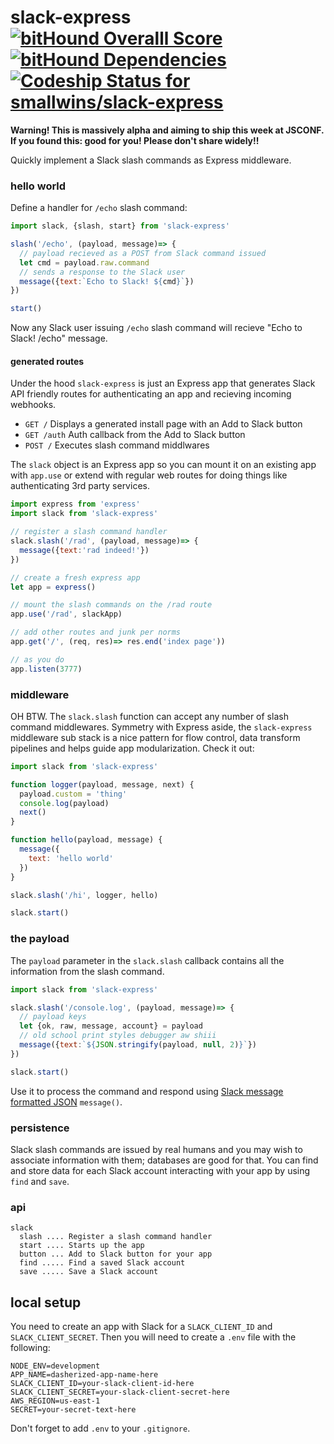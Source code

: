 # slack-express [![bitHound Overalll Score](https://www.bithound.io/github/smallwins/slack-express/badges/score.svg)](https://www.bithound.io/github/smallwins/slack-express) [![bitHound Dependencies](https://www.bithound.io/github/smallwins/slack-express/badges/dependencies.svg)](https://www.bithound.io/github/smallwins/slack-express/master/dependencies/npm) [ ![Codeship Status for smallwins/slack-express](https://codeship.com/projects/8348a860-7a10-0133-8cf8-72bb2b768401/status?branch=master)](https://codeship.com/projects/118901)

**Warning! This is massively alpha and aiming to ship this week at JSCONF. If you found this: good for you! Please don't share widely!!**

Quickly implement a Slack slash commands as Express middleware.

### hello world

Define a handler for `/echo` slash command:

```javascript
import slack, {slash, start} from 'slack-express'

slash('/echo', (payload, message)=> {
  // payload recieved as a POST from Slack command issued
  let cmd = payload.raw.command
  // sends a response to the Slack user
  message({text:`Echo to Slack! ${cmd}`})
})

start()
```

Now any Slack user issuing `/echo` slash command will recieve "Echo to Slack! /echo" message.

#### generated routes

Under the hood `slack-express` is just an Express app that generates Slack API friendly routes for authenticating an app and recieving incoming webhooks.

- `GET /` Displays a generated install page with an Add to Slack button
- `GET /auth` Auth callback from the Add to Slack button
- `POST /` Executes slash command middlwares

The `slack` object is an Express app so you can mount it on an existing app with `app.use` or extend with regular web routes for doing things like authenticating 3rd party services. 

```javascript
import express from 'express'
import slack from 'slack-express'

// register a slash command handler
slack.slash('/rad', (payload, message)=> {
  message({text:'rad indeed!'})
})

// create a fresh express app
let app = express()

// mount the slash commands on the /rad route
app.use('/rad', slackApp)

// add other routes and junk per norms
app.get('/', (req, res)=> res.end('index page'))

// as you do
app.listen(3777)
```

### middleware

OH BTW. The `slack.slash` function can accept any number of slash command middlewares. Symmetry with Express aside, the `slack-express` middleware sub stack is a nice pattern for flow control, data transform pipelines and helps guide app modularization. Check it out:

```javascript
import slack from 'slack-express'

function logger(payload, message, next) {
  payload.custom = 'thing'
  console.log(payload)
  next()
}

function hello(payload, message) {
  message({
    text: 'hello world'
  })
}

slack.slash('/hi', logger, hello)

slack.start()
```

### the payload

The `payload` parameter in the `slack.slash` callback contains all the information from the slash command.

```javascript
import slack from 'slack-express'

slack.slash('/console.log', (payload, message)=> {
  // payload keys
  let {ok, raw, message, account} = payload
  // old school print styles debugger aw shiii
  message({text:`${JSON.stringify(payload, null, 2)}`})
})

slack.start()
```

Use it to process the command and respond using [Slack message formatted JSON](https://api.slack.com/docs/formatting) `message()`. 

### persistence

Slack slash commands are issued by real humans and you may wish to associate information with them; databases are good for that. You can find and store data for each Slack account interacting with your app by using `find` and `save`. 

### api

```
slack
  slash .... Register a slash command handler
  start .... Starts up the app
  button ... Add to Slack button for your app
  find ..... Find a saved Slack account
  save ..... Save a Slack account

```

## local setup

You need to create an app with Slack for a `SLACK_CLIENT_ID` and `SLACK_CLIENT_SECRET`. Then you will need to create a `.env` file with the following:

```
NODE_ENV=development
APP_NAME=dasherized-app-name-here
SLACK_CLIENT_ID=your-slack-client-id-here
SLACK_CLIENT_SECRET=your-slack-client-secret-here
AWS_REGION=us-east-1
SECRET=your-secret-text-here

```

Don't forget to add `.env` to your `.gitignore`.
